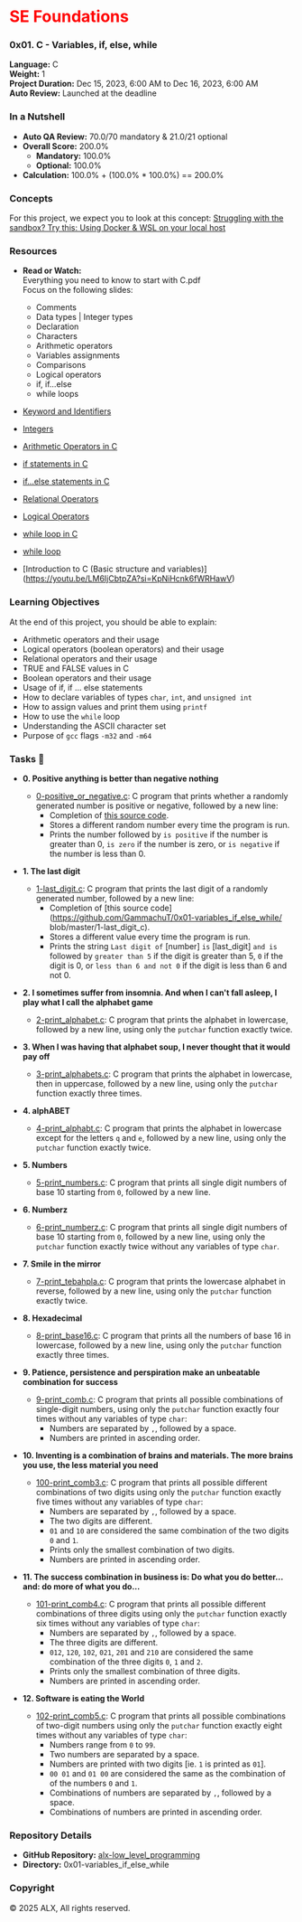 # <span style="color:red;">SE Foundations</span>

### 0x01. C - Variables, if, else, while
**Language:** C  
**Weight:** 1  
**Project Duration:** Dec 15, 2023, 6:00 AM to Dec 16, 2023, 6:00 AM  
**Auto Review:** Launched at the deadline

### In a Nutshell
- **Auto QA Review:** 70.0/70 mandatory & 21.0/21 optional
- **Overall Score:** 200.0%
  - **Mandatory:** 100.0%
  - **Optional:** 100.0%
- **Calculation:** 100.0% + (100.0% * 100.0%) == 200.0%

### Concepts
For this project, we expect you to look at this concept:
[Struggling with the sandbox? Try this: Using Docker & WSL on your local host](https://savanna.alxafrica.com/concepts/100039)

### Resources
- **Read or Watch:**  
  Everything you need to know to start with C.pdf  
  Focus on the following slides:
  - Comments
  - Data types | Integer types
  - Declaration
  - Characters
  - Arithmetic operators
  - Variables assignments
  - Comparisons
  - Logical operators
  - if, if…else
  - while loops
- [Keyword and Identifiers](https://publications.gbdirect.co.uk//c_book/chapter2/keywords_and_identifiers.html)
- [Integers](https://publications.gbdirect.co.uk//c_book/chapter2/integral_types.html)
- [Arithmetic Operators in C](https://www.tutorialspoint.com/cprogramming/c_arithmetic_operators.htm)
- [if statements in C](https://www.cprogramming.com/tutorial/c/lesson2.html)
- [if...else statements in C](https://www.tutorialspoint.com/cprogramming/if_else_statement_in_c.htm)
- [Relational Operators](https://www.tutorialspoint.com/cprogramming/c_relational_operators.htm)
- [Logical Operators](https://www.fresh2refresh.com/c-programming/c-operators-expressions/c-logical-operators/)
- [while loop in C](https://www.tutorialspoint.com/cprogramming/c_while_loop.htm)
- [while loop](https://youtu.be/Ju1LYO9pkaI?si=ct-oQNql94MdTJ5a)
  
- [Introduction to C (Basic structure and variables)] (https://youtu.be/LM6IjCbtpZA?si=KpNiHcnk6fWRHawV)
### Learning Objectives
At the end of this project, you should be able to explain:
- Arithmetic operators and their usage
- Logical operators (boolean operators) and their usage
- Relational operators and their usage
- TRUE and FALSE values in C
- Boolean operators and their usage
- Usage of if, if ... else statements
- How to declare variables of types `char`, `int`, and `unsigned int`
- How to assign values and print them using `printf`
- How to use the `while` loop
- Understanding the ASCII character set
- Purpose of `gcc` flags `-m32` and `-m64`


### Tasks  :page_with_curl:
* **0. Positive anything is better than negative nothing**
  * [0-positive_or_negative.c](./0-positive_or_negative.c): C program that prints whether
  a randomly generated number is positive or negative, followed by a new line:
    * Completion of [this source code](https://github.com/GammachuT/0x01-variables_if_else_while/blob/master/0-positive_or_negative_c).
    * Stores a different random number every time the program is run.
    * Prints the number followed by `is positive` if the number is greater than 0, `is zero` if the number is zero, or `is negative` if the number is less than 0.

* **1. The last digit**
  * [1-last_digit.c](./1-last_digit.c): C program that prints the last digit of a
  randomly generated number, followed by a new line:
    * Completion of [this source code](https://github.com/GammachuT/0x01-variables_if_else_while/
blob/master/1-last_digit_c).
    * Stores a different value every time the program is run.
    * Prints the string `Last digit of` [number] `is` [last_digit] `and is` followed
    by `greater than 5` if the digit is greater than 5, `0` if the digit is 0, or
    `less than 6 and not 0` if the digit is less than 6 and not 0.

* **2. I sometimes suffer from insomnia. And when I can't fall asleep, I play what I call the alphabet game**
  * [2-print_alphabet.c](./2-print_alphabet.c): C program that prints the alphabet in
  lowercase, followed by a new line, using only the `putchar` function exactly twice.

* **3. When I was having that alphabet soup, I never thought that it would pay off**
  * [3-print_alphabets.c](./3-print_alphabets.c): C program that prints the alphabet in
  lowercase, then in uppercase, followed by a new line, using only the `putchar`
  function exactly three times.

* **4. alphABET**
  * [4-print_alphabt.c](./4-print_alphabt.c): C program that prints the alphabet in lowercase
  except for the letters `q` and `e`, followed by a new line, using only the `putchar`
  function exactly twice.

* **5. Numbers**
  * [5-print_numbers.c](./5-print_numbers.c): C program that prints all single digit numbers
  of base 10 starting from `0`, followed by a new line.

* **6. Numberz**
  * [6-print_numberz.c](./6-print_numberz.c): C program that prints all single digit numbers
  of base 10 starting from `0`, followed by a new line, using only the `putchar` function
  exactly twice without any variables of type `char`.

* **7. Smile in the mirror**
  * [7-print_tebahpla.c](./7-print_tebahpla.c): C program that prints the lowercase alphabet
  in reverse, followed by a new line, using only the `putchar` function exactly twice.

* **8. Hexadecimal**
  * [8-print_base16.c](./8-print_base16.c): C program that prints all the numbers of base
  16 in lowercase, followed by a new line, using only the `putchar` function exactly three
  times.

* **9. Patience, persistence and perspiration make an unbeatable combination for success**
  * [9-print_comb.c](./9-print_comb.c): C program that prints all possible combinations of
  single-digit numbers, using only the `putchar` function exactly four times without any
  variables of type `char`:
    * Numbers are separated by `,`, followed by a space.
    * Numbers are printed in ascending order.


* **10. Inventing is a combination of brains and materials. The more brains you use, the less material you need**
  * [100-print_comb3.c](./100-print_comb3.c): C program that prints all possible different
  combinations of two digits using only the `putchar` function exactly five times without any
  variables of type `char`:
    * Numbers are separated by `,`, followed by a space.
    * The two digits are different.
    * `01` and `10` are considered the same combination of the two digits `0` and `1`.
    * Prints only the smallest combination of two digits.
    * Numbers are printed in ascending order.

* **11. The success combination in business is: Do what you do better... and: do more of what you do...**
  * [101-print_comb4.c](./101-print_comb4.c): C program that prints all possible different
  combinations of three digits using only the `putchar` function exactly six times without
  any variables of type `char`:
    * Numbers are separated by `,`, followed by a space.
    * The three digits are different.
    * `012`, `120`, `102`, `021`, `201` and `210` are considered the same combination of the three digits `0`, `1` and `2`.
    * Prints only the smallest combination of three digits.
    * Numbers are printed in ascending order.

* **12. Software is eating the World**
  * [102-print_comb5.c](./102-print_comb5.c): C program that prints all possible combinations
  of two-digit numbers using only the `putchar` function exactly eight times without any
  variables of type `char`:
    * Numbers range from `0` to `99`.
    * Two numbers are separated by a space.
    * Numbers are printed with two digits [ie. `1` is printed as `01`].
    * `00 01` and `01 00` are considered the same as the combination of of the numbers `0` and `1`.
    * Combinations of numbers are separated by `,`, followed by a space.
    * Combinations of numbers are printed in ascending order.
### Repository Details
- **GitHub Repository:** [alx-low_level_programming](https://github.com/GammachisT/alx-low_level_programming/tree/master)
- **Directory:** 0x01-variables_if_else_while

### Copyright
© 2025 ALX, All rights reserved.
